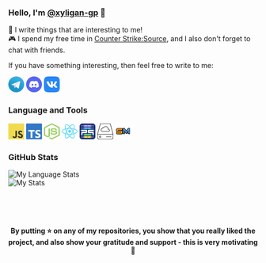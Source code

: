 ### Hello, I'm [@xyligan-gp](https://github.com/xyligan-gp) 👋

<a>🔮</a> I write things that are interesting to me!
<br>
<a>🎮</a> I spend my free time in [Counter Strike:Source](https://store.steampowered.com/app/240/CounterStrike_Source/), and I also don't forget to chat with friends.

If you have something interesting, then feel free to write to me:

<code><a href="https://t.me/xyligan_gp"><img height="32" width="32" src="https://github.com/xyligan-gp/xyligan-gp/raw/master/icons/Telegram.png"></a></code>
<code><a href=""><img height="32" width="32" src="https://github.com/xyligan-gp/xyligan-gp/raw/master/icons/Discord.png"></a></code>
<code><a href="https://vk.com/xyligan_gp"><img height="32" width="32" src="https://github.com/xyligan-gp/xyligan-gp/raw/master/icons/VK.png"></a></code>

### Language and Tools
<a href="https://javascript.com"><code><img height="32" width="32" src="https://github.com/xyligan-gp/xyligan-gp/raw/master/icons/JavaScript.png"></code></a>
<a href="https://typescriptlang.org"><code><img height="32" width="32" src="https://github.com/xyligan-gp/xyligan-gp/raw/master/icons/TypeScript.png"></code></a>
<a href="https://nodejs.org"><code><img height="32" width="32" src="https://github.com/xyligan-gp/xyligan-gp/raw/master/icons/NodeJS.png"></code></a>
<a href="https://reactjs.org"><code><img height="32" width="32" src="https://github.com/xyligan-gp/xyligan-gp/raw/master/icons/React.png"></code></a>
<a href="https://pq.hosting"><code><img width="32" height="32" src="https://github.com/xyligan-gp/xyligan-gp/raw/master/icons/PQ.png"></code></a>
<a href="https://galaxygate.net"><code><img width="32" height="32" src="https://github.com/xyligan-gp/xyligan-gp/raw/master/icons/GalaxyGate.png"></code></a>
<a href="https://sourcemod.net"><code><img width="32" height="32" src="https://github.com/xyligan-gp/xyligan-gp/raw/master/icons/Sourcemod.png"></code></a>

### GitHub Stats
![My Language Stats](https://github-readme-stats-anuraghazra1.vercel.app/api/top-langs/?username=xyligan-gp&layout=compact&theme=dark&countPrivate=true)
<br>
![My Stats](https://github-readme-stats-anuraghazra1.vercel.app/api?username=xyligan-gp&show_icons=true&include_all_commits=true&theme=dark&countPrivate=true)

<br>
<br>
<br>
<p align="center">
  <b>
  By putting <a>⭐</a> on any of my repositories, you show that you really liked the project, and also show your gratitude and support - this is very motivating <a>🥰</a>
  </b>
</p>
